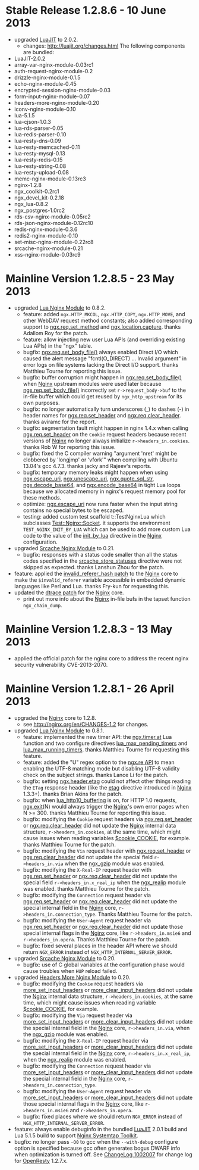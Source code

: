 <!---
    @title         ChangeLog 1002008
    @creator       Yichun Zhang
    @created       2013-04-26 23:02 GMT
    @modifier      Yichun Zhang
    @modifier_link yichun-zhang
    @modified      2013-06-10 18:54 GMT
    @changes       60
--->


#  Stable Release 1.2.8.6 - 10 June 2013
* upgraded [LuaJIT](luajit.html) to 2.0.2.
    * changes: http://luajit.org/changes.html
The following components are bundled:
* LuaJIT-2.0.2
* array-var-nginx-module-0.03rc1
* auth-request-nginx-module-0.2
* drizzle-nginx-module-0.1.5
* echo-nginx-module-0.45
* encrypted-session-nginx-module-0.03
* form-input-nginx-module-0.07
* headers-more-nginx-module-0.20
* iconv-nginx-module-0.10
* lua-5.1.5
* lua-cjson-1.0.3
* lua-rds-parser-0.05
* lua-redis-parser-0.10
* lua-resty-dns-0.09
* lua-resty-memcached-0.11
* lua-resty-mysql-0.13
* lua-resty-redis-0.15
* lua-resty-string-0.08
* lua-resty-upload-0.08
* memc-nginx-module-0.13rc3
* nginx-1.2.8
* ngx_coolkit-0.2rc1
* ngx_devel_kit-0.2.18
* ngx_lua-0.8.2
* ngx_postgres-1.0rc2
* rds-csv-nginx-module-0.05rc2
* rds-json-nginx-module-0.12rc10
* redis-nginx-module-0.3.6
* redis2-nginx-module-0.10
* set-misc-nginx-module-0.22rc8
* srcache-nginx-module-0.21
* xss-nginx-module-0.03rc9

#  Mainline Version 1.2.8.5 - 23 May 2013
* upgraded [Lua Nginx Module](lua-nginx-module.html) to 0.8.2.
    * feature: added `ngx.HTTP_MKCOL`, `ngx.HTTP_COPY`, `ngx.HTTP_MOVE`, and other WebDAV request method constants; also added corresponding support to [ngx.req.set_method](http://wiki.nginx.org/HttpLuaModule#ngx.req.set_method) and [ngx.location.capture](http://wiki.nginx.org/HttpLuaModule#ngx.location.capture). thanks Adallom Roy for the patch.
    * feature: allow injecting new user Lua APIs (and overriding existing Lua APIs) in the "ngx" table.
    * bugfix: [ngx.req.set_body_file()](http://wiki.nginx.org/HttpLuaModule#ngx.req.set_body_file) always enabled Direct I/O which caused the alert message "fcntl(O_DIRECT) ... Invalid argument" in error logs on file systems lacking the Direct I/O support.  thanks Matthieu Tourne for reporting this issue.
    * bugfix: buffer corruption might happen in [ngx.req.set_body_file()](http://wiki.nginx.org/HttpLuaModule#ngx.req.set_body_file) when [Nginx](nginx.html) upstream modules were used later because [ngx.req.set_body_file()](http://wiki.nginx.org/HttpLuaModule#ngx.req.set_body_file) incorrectly set `r->request_body->buf` to the in-file buffer which could get reused by `ngx_http_upstream` for its own purposes.
    * bugfix: no longer automatically turn underscores (_) to dashes (-) in header names for [ngx.req.set_header](http://wiki.nginx.org/HttpLuaModule#ngx.req.set_header) and [ngx.req.clear_header](http://wiki.nginx.org/HttpLuaModule#ngx.req.clear_header). thanks aviramc for the report.
    * bugfix: segmentation fault might happen in nginx 1.4.x when calling [ngx.req.set_header](http://wiki.nginx.org/HttpLuaModule#ngx.req.set_header) on the `Cookie` request headers because recent versions of [Nginx](nginx.html) no longer always initialize `r->headers_in.cookies`. thanks Rob W for reporting this issue.
    * bugfix: fixed the C compiler warning "argument 'nret' might be clobbered by 'longjmp' or 'vfork'" when compiling with Ubuntu 13.04's gcc 4.7.3. thanks jacky and Rajeev's reports.
    * bugfix: temporary memory leaks might happen when using [ngx.escape_uri](http://wiki.nginx.org/HttpLuaModule#ngx.escape_uri), [ngx.unescape_uri](http://wiki.nginx.org/HttpLuaModule#ngx.unescape_uri), [ngx.quote_sql_str](http://wiki.nginx.org/HttpLuaModule#ngx.quote_sql_str), [ngx.decode_base64](http://wiki.nginx.org/HttpLuaModule#ngx.decode_base64), and [ngx.encode_base64](http://wiki.nginx.org/HttpLuaModule#ngx.encode_base64) in tight Lua loops because we allocated memory in nginx's request memory pool for these methods.
    * optimize: [ngx.escape_uri](http://wiki.nginx.org/HttpLuaModule#ngx.escape_uri) now runs faster when the input string contains no special bytes to be escaped.
    * testing: added custom test scaffold t::TestNginxLua which subclasses [Test::Nginx::Socket](http://search.cpan.org/perldoc?Test%3A%3ANginx%3A%3ASocket). it supports the environment `TEST_NGINX_INIT_BY_LUA` which can be used to add more custom Lua code to the value of the [init_by_lua](http://wiki.nginx.org/HttpLuaModule#init_by_lua) directive in the [Nginx](nginx.html) configuration.
* upgraded [Srcache Nginx Module](srcache-nginx-module.html) to 0.21.
    * bugfix: responses with a status code smaller than all the status codes specified in the [srcache_store_statuses](http://wiki.nginx.org/HttpSRCacheModule#srcache_store_statuses) directive were not skipped as expected. thanks Lanshun Zhou for the patch.
* feature: applied the [invalid_referer_hash patch](https://raw.github.com/agentzh/ngx_openresty/master/patches/nginx-1.2.8-invalid_referer_hash.patch) to the [Nginx](nginx.html) core to make the `$invalid_referer` variable accessible in embedded dynamic languages like Perl and Lua. thanks Fry-kun for requesting this.
* updated the [dtrace patch](https://raw.github.com/agentzh/ngx_openresty/master/patches/nginx-1.2.8-dtrace.patch) for the [Nginx](nginx.html) core.
    * print out more info about the [Nginx](nginx.html) in-file bufs in the tapset function `ngx_chain_dump`.

#  Mainline Version 1.2.8.3 - 13 May 2013
* applied the official patch for the nginx core to address the recent nginx security vulnerability CVE-2013-2070.

#  Mainline Version 1.2.8.1 - 26 April 2013
* upgraded the [Nginx](nginx.html) core to 1.2.8.
    * see http://nginx.org/en/CHANGES-1.2 for changes.
* upgraded [Lua Nginx Module](lua-nginx-module.html) to 0.8.1.
    * feature: implemented the new timer API: the [ngx.timer.at](http://wiki.nginx.org/HttpLuaModule#ngx.timer.at) Lua function and two configure directives [lua_max_pending_timers](http://wiki.nginx.org/HttpLuaModule#lua_max_pending_timers) and [lua_max_running_timers](http://wiki.nginx.org/HttpLuaModule#lua_max_running_timers). thanks Matthieu Tourne for requesting this feature.
    * feature: added the "U" regex option to the [ngx.re API](http://wiki.nginx.org/HttpLuaModule#ngx.re.match) to mean enabling the UTF-8 matching mode but disabling UTF-8 validity check on the subject strings. thanks Lance Li for the patch.
    * bugfix: setting [ngx.header.etag](http://wiki.nginx.org/HttpLuaModule#ngx.header.HEADER) could not affect other things reading the `ETag` response header (like the [etag](http://nginx.org/en/docs/http/ngx_http_core_module.html#etag) directive introduced in [Nginx](nginx.html) 1.3.3+). thanks Brian Akins for the patch.
    * bugfix: when [lua_http10_buffering](http://wiki.nginx.org/HttpLuaModule#lua_http10_buffering) is on, for HTTP 1.0 requests, [ngx.exit](http://wiki.nginx.org/HttpLuaModule#ngx.exit)(N) would always trigger the [Nginx](nginx.html)'s own error pages when N >= 300. thanks Matthieu Tourne for reporting this issue.
    * bugfix: modifying the `Cookie` request headers via [ngx.req.set_header](http://wiki.nginx.org/HttpLuaModule#ngx.req.set_header) or [ngx.req.clear_header](http://wiki.nginx.org/HttpLuaModule#ngx.req.clear_header) did not update the [Nginx](nginx.html) internal data structure, `r->headers_in.cookies`, at the same time, which might cause issues when reading variables [$cookie_COOKIE](http://wiki.nginx.org/HttpCoreModule#.24cookie_COOKIE), for example. thanks Matthieu Tourne for the patch.
    * bugfix: modifying the `Via` request header with [ngx.req.set_header](http://wiki.nginx.org/HttpLuaModule#ngx.req.set_header) or [ngx.req.clear_header](http://wiki.nginx.org/HttpLuaModule#ngx.req.clear_header) did not update the special field `r->headers_in.via` when the [ngx_gzip](http://wiki.nginx.org/HttpGzipModule) module was enabled.
    * bugfix: modifying the `X-Real-IP` request header with [ngx.req.set_header](http://wiki.nginx.org/HttpLuaModule#ngx.req.set_header) or [ngx.req.clear_header](http://wiki.nginx.org/HttpLuaModule#ngx.req.clear_header) did not update the special field `r->headers_in.x_real_ip` when the [ngx_realip](http://wiki.nginx.org/HttpRealipModule) module was enabled. thanks Matthieu Tourne for the patch.
    * bugfix: modifying the `Connection` request header via [ngx.req.set_header](http://wiki.nginx.org/HttpLuaModule#ngx.req.set_header) or [ngx.req.clear_header](http://wiki.nginx.org/HttpLuaModule#ngx.req.clear_header) did not update the special internal field in the [Nginx](nginx.html) core, `r->headers_in.connection_type`. Thanks Matthieu Tourne for the patch.
    * bugfix: modifying the `User-Agent` request header via [ngx.req.set_header](http://wiki.nginx.org/HttpLuaModule#ngx.req.set_header) or [ngx.req.clear_header](http://wiki.nginx.org/HttpLuaModule#ngx.req.clear_header) did not update those special internal flags in the [Nginx](nginx.html) core, like `r->headers_in.msie6` and `r->headers_in.opera`. Thanks Matthieu Tourne for the patch.
    * bugfix: fixed several places in the header API where we should return `NGX_ERROR` instead of `NGX_HTTP_INTERNAL_SERVER_ERROR`.
* upgraded [Srcache Nginx Module](srcache-nginx-module.html) to 0.20.
    * bugfix: use of C global variables at the configuration phase would cause troubles when `HUP` reload failed.
* upgraded [Headers More Nginx Module](headers-more-nginx-module.html) to 0.20.
    * bugfix: modifying the `Cookie` request headers via [more_set_input_headers](http://wiki.nginx.org/HttpHeadersMoreModule#more_set_input_headers) or [more_clear_input_headers](http://wiki.nginx.org/HttpHeadersMoreModule#more_clear_input_headers) did not update the [Nginx](nginx.html) internal data structure, `r->headers_in.cookies`, at the same time, which might cause issues when reading variable [$cookie_COOKIE](http://wiki.nginx.org/HttpCoreModule#.24cookie_COOKIE), for example.
    * bugfix: modifying the `Via` request header via [more_set_input_headers](http://wiki.nginx.org/HttpHeadersMoreModule#more_set_input_headers) or [more_clear_input_headers](http://wiki.nginx.org/HttpHeadersMoreModule#more_clear_input_headers) did not update the special internal field in the [Nginx](nginx.html) core, `r->headers_in.via`, when the [ngx_gzip](http://wiki.nginx.org/HttpGzipModule) module was enabled.
    * bugfix: modifying the `X-Real-IP` request header via [more_set_input_headers](http://wiki.nginx.org/HttpHeadersMoreModule#more_set_input_headers) or [more_clear_input_headers](http://wiki.nginx.org/HttpHeadersMoreModule#more_clear_input_headers) did not update the special internal field in the [Nginx](nginx.html) core, `r->headers_in.x_real_ip`, when the [ngx_realip](http://wiki.nginx.org/HttpRealipModule) module was enabled.
    * bugfix: modifying the `Connection` request header via [more_set_input_headers](http://wiki.nginx.org/HttpHeadersMoreModule#more_set_input_headers) or [more_clear_input_headers](http://wiki.nginx.org/HttpHeadersMoreModule#more_clear_input_headers) did not update the special internal field in the [Nginx](nginx.html) core, `r->headers_in.connection_type`.
    * bugfix: modifying the `User-Agent` request header via [more_set_input_headers](http://wiki.nginx.org/HttpHeadersMoreModule#more_set_input_headers) or [more_clear_input_headers](http://wiki.nginx.org/HttpHeadersMoreModule#more_clear_input_headers) did not update those special internal flags in the [Nginx](nginx.html) core, like `r->headers_in.msie6` and `r->headers_in.opera`.
    * bugfix: fixed places where we should return `NGX_ERROR` instead of `NGX_HTTP_INTERNAL_SERVER_ERROR`.
* feature: always enable debuginfo in the bundled [LuaJIT](luajit.html) 2.0.1 build and Lua 5.1.5 build to support [Nginx Systemtap Toolkit](https://github.com/agentzh/nginx-systemtap-toolkit).
* bugfix: no longer pass `-O0` to gcc when the `--with-debug` configure option is specified because gcc often generates bogus DWARF info when optimization is turned off.
See [ChangeLog 1002007](changelog-1002007.html) for change log for [OpenResty](openresty.html) 1.2.7.x.
